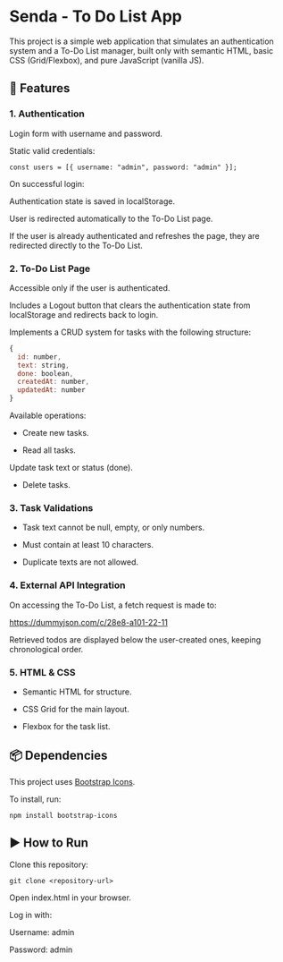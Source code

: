 # Senda - To Do List App

This project is a simple web application that simulates an authentication system and a To-Do List manager, built only with semantic HTML, basic CSS (Grid/Flexbox), and pure JavaScript (vanilla JS).

## 🚀 Features

### 1. Authentication

Login form with username and password.

Static valid credentials:

```const users = [{ username: "admin", password: "admin" }];```

On successful login:

Authentication state is saved in localStorage.

User is redirected automatically to the To-Do List page.

If the user is already authenticated and refreshes the page, they are redirected directly to the To-Do List.

### 2. To-Do List Page

Accessible only if the user is authenticated.

Includes a Logout button that clears the authentication state from localStorage and redirects back to login.

Implements a CRUD system for tasks with the following structure:

```js
{
  id: number,
  text: string,
  done: boolean,
  createdAt: number,
  updatedAt: number
}
```

Available operations:

- Create new tasks.

- Read all tasks.

Update task text or status (done).

- Delete tasks.

### 3. Task Validations

- Task text cannot be null, empty, or only numbers.

- Must contain at least 10 characters.

- Duplicate texts are not allowed.

### 4. External API Integration

On accessing the To-Do List, a fetch request is made to:

https://dummyjson.com/c/28e8-a101-22-11


Retrieved todos are displayed below the user-created ones, keeping chronological order.

### 5. HTML & CSS

- Semantic HTML for structure.

- CSS Grid for the main layout.

- Flexbox for the task list.

## 📦 Dependencies

This project uses [Bootstrap Icons](https://icons.getbootstrap.com/).

To install, run:

```npm install bootstrap-icons```


## ▶️ How to Run

Clone this repository:

```git clone <repository-url>```

Open index.html in your browser.

Log in with:

Username: admin

Password: admin